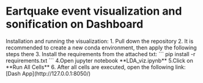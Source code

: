 <h1>Eartquake event visualization and sonification on Dashboard </h1>
Installation and running the visualization:
1. Pull down the repository
2. It is recommended to create a new conda environment, then apply the following steps there 
3. Install the requirements from the attached txt:
```
pip install -r requirements.txt
```
4.Open jupyter notebook **LDA_viz.ipynb**
5.Click on **Run All Cells**
6. After all cells are executed, open the following link: [Dash App](http://127.0.0.1:8050/)
